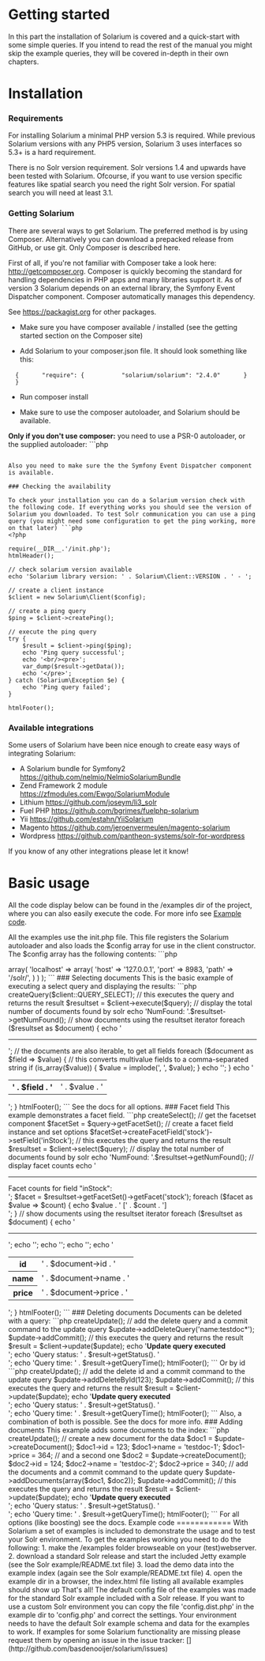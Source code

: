 Getting started
===============

In this part the installation of Solarium is covered and a quick-start with some simple queries. If you intend to read the rest of the manual you might skip the example queries, they will be covered in-depth in their own chapters.


Installation
============

### Requirements

For installing Solarium a minimal PHP version 5.3 is required. While previous Solarium versions with any PHP5 version, Solarium 3 uses interfaces so 5.3+ is a hard requirement.

There is no Solr version requirement. Solr versions 1.4 and upwards have been tested with Solarium. Ofcourse, if you want to use version specific features like spatial search you need the right Solr version. For spatial search you will need at least 3.1.

### Getting Solarium

There are several ways to get Solarium. The preferred method is by using Composer. Alternatively you can download a prepacked release from GitHub, or use git. Only Composer is described here.

First of all, if you're not familiar with Composer take a look here: [<http://getcomposer.org>](http://getcomposer.org). Composer is quickly becoming the standard for handling dependencies in PHP apps and many libraries support it. As of version 3 Solarium depends on an external library, the Symfony Event Dispatcher component. Composer automatically manages this dependency.

See [<https://packagist.org>](https://packagist.org) for other packages.

- Make sure you have composer available / installed (see the getting started section on the Composer site)

- Add Solarium to your composer.json file. It should look something like this:

`  {`
`      "require": {`
`          "solarium/solarium": "2.4.0"`
`      }`
`  }`

- Run composer install

- Make sure to use the composer autoloader, and Solarium should be available.

**Only if you don't use composer:** you need to use a PSR-0 autoloader, or the supplied autoloader: ```php

```

Also you need to make sure the the Symfony Event Dispatcher component is available.

### Checking the availability

To check your installation you can do a Solarium version check with the following code. If everything works you should see the version of Solarium you downloaded. To test Solr communication you can use a ping query (you might need some configuration to get the ping working, more on that later) ```php
<?php

require(__DIR__.'/init.php');
htmlHeader();

// check solarium version available
echo 'Solarium library version: ' . Solarium\Client::VERSION . ' - ';

// create a client instance
$client = new Solarium\Client($config);

// create a ping query
$ping = $client->createPing();

// execute the ping query
try {
    $result = $client->ping($ping);
    echo 'Ping query successful';
    echo '<br/><pre>';
    var_dump($result->getData());
    echo '</pre>';
} catch (Solarium\Exception $e) {
    echo 'Ping query failed';
}

htmlFooter();

```

### Available integrations

Some users of Solarium have been nice enough to create easy ways of integrating Solarium:

-   A Solarium bundle for Symfony2 <https://github.com/nelmio/NelmioSolariumBundle>
-   Zend Framework 2 module <https://zfmodules.com/Ewgo/SolariumModule>
-   Lithium <https://github.com/joseym/li3_solr>
-   Fuel PHP <https://github.com/bgrimes/fuelphp-solarium>
-   Yii <https://github.com/estahn/YiiSolarium>
-   Magento <https://github.com/jeroenvermeulen/magento-solarium>
-   Wordpress <https://github.com/pantheon-systems/solr-for-wordpress>

If you know of any other integrations please let it know!


Basic usage
===========

All the code display below can be found in the /examples dir of the project, where you can also easily execute the code. For more info see [Example code](V3:Example_code "wikilink").

All the examples use the init.php file. This file registers the Solarium autoloader and also loads the $config array for use in the client constructor. The $config array has the following contents: ```php
<?php

$config = array(
    'endpoint' => array(
        'localhost' => array(
            'host' => '127.0.0.1',
            'port' => 8983,
            'path' => '/solr/',
        )
    )
);

```

### Selecting documents

This is the basic example of executing a select query and displaying the results: ```php
<?php

require(__DIR__.'/init.php');
htmlHeader();

// create a client instance
$client = new Solarium\Client($config);

// get a select query instance
$query = $client->createQuery($client::QUERY_SELECT);

// this executes the query and returns the result
$resultset = $client->execute($query);

// display the total number of documents found by solr
echo 'NumFound: '.$resultset->getNumFound();

// show documents using the resultset iterator
foreach ($resultset as $document) {

    echo '<hr/><table>';

    // the documents are also iterable, to get all fields
    foreach ($document as $field => $value) {
        // this converts multivalue fields to a comma-separated string
        if (is_array($value)) {
            $value = implode(', ', $value);
        }

        echo '<tr><th>' . $field . '</th><td>' . $value . '</td></tr>';
    }

    echo '</table>';
}

htmlFooter();

```

See the docs for all options.

### Facet field

This example demonstrates a facet field.

```php
<?php

require(__DIR__.'/init.php');
htmlHeader();

// create a client instance
$client = new Solarium\Client($config);

// get a select query instance
$query = $client->createSelect();

// get the facetset component
$facetSet = $query->getFacetSet();

// create a facet field instance and set options
$facetSet->createFacetField('stock')->setField('inStock');

// this executes the query and returns the result
$resultset = $client->select($query);

// display the total number of documents found by solr
echo 'NumFound: '.$resultset->getNumFound();

// display facet counts
echo '<hr/>Facet counts for field "inStock":<br/>';
$facet = $resultset->getFacetSet()->getFacet('stock');
foreach ($facet as $value => $count) {
    echo $value . ' [' . $count . ']<br/>';
}

// show documents using the resultset iterator
foreach ($resultset as $document) {

    echo '<hr/><table>';
    echo '<tr><th>id</th><td>' . $document->id . '</td></tr>';
    echo '<tr><th>name</th><td>' . $document->name . '</td></tr>';
    echo '<tr><th>price</th><td>' . $document->price . '</td></tr>';
    echo '</table>';
}

htmlFooter();

```

### Deleting documents

Documents can be deleted with a query: ```php
<?php

require(__DIR__.'/init.php');
htmlHeader();

// create a client instance
$client = new Solarium\Client($config);

// get an update query instance
$update = $client->createUpdate();

// add the delete query and a commit command to the update query
$update->addDeleteQuery('name:testdoc*');
$update->addCommit();

// this executes the query and returns the result
$result = $client->update($update);

echo '<b>Update query executed</b><br/>';
echo 'Query status: ' . $result->getStatus(). '<br/>';
echo 'Query time: ' . $result->getQueryTime();

htmlFooter();

```

Or by id ```php
<?php

require(__DIR__.'/init.php');
htmlHeader();

// create a client instance
$client = new Solarium\Client($config);

// get an update query instance
$update = $client->createUpdate();

// add the delete id and a commit command to the update query
$update->addDeleteById(123);
$update->addCommit();

// this executes the query and returns the result
$result = $client->update($update);

echo '<b>Update query executed</b><br/>';
echo 'Query status: ' . $result->getStatus(). '<br/>';
echo 'Query time: ' . $result->getQueryTime();

htmlFooter();

```

Also, a combination of both is possible. See the docs for more info.

### Adding documents

This example adds some documents to the index: ```php
<?php

require(__DIR__.'/init.php');
htmlHeader();

// create a client instance
$client = new Solarium\Client($config);

// get an update query instance
$update = $client->createUpdate();

// create a new document for the data
$doc1 = $update->createDocument();
$doc1->id = 123;
$doc1->name = 'testdoc-1';
$doc1->price = 364;

// and a second one
$doc2 = $update->createDocument();
$doc2->id = 124;
$doc2->name = 'testdoc-2';
$doc2->price = 340;

// add the documents and a commit command to the update query
$update->addDocuments(array($doc1, $doc2));
$update->addCommit();

// this executes the query and returns the result
$result = $client->update($update);

echo '<b>Update query executed</b><br/>';
echo 'Query status: ' . $result->getStatus(). '<br/>';
echo 'Query time: ' . $result->getQueryTime();

htmlFooter();

```

For all options (like boosting) see the docs.


Example code
============

With Solarium a set of examples is included to demonstrate the usage and to test your Solr environment. To get the examples working you need to do the following:

1.  make the /examples folder browseable on your (test)webserver.
2.  download a standard Solr release and start the included Jetty example (see the Solr example/README.txt file)
3.  load the demo data into the example index (again see the Solr example/README.txt file)
4.  open the example dir in a browser, the index.html file listing all available examples should show up

That's all! The default config file of the examples was made for the standard Solr example included with a Solr release. If you want to use a custom Solr environment you can copy the file 'config.dist.php' in the example dir to 'config.php' and correct the settings. Your environment needs to have the default Solr example schema and data for the examples to work.

If examples for some Solarium functionality are missing please request them by opening an issue in the issue tracker: [<http://github.com/basdenooijer/solarium/issues>](http://github.com/basdenooijer/solarium/issues)